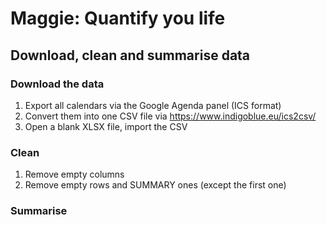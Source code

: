 # Maggie: Quantify you life

## Download, clean and summarise data
### Download the data
1. Export all calendars via the Google Agenda panel (ICS format)
2. Convert them into one CSV file via https://www.indigoblue.eu/ics2csv/
3. Open a blank XLSX file, import the CSV

### Clean
1. Remove empty columns
1. Remove empty rows and SUMMARY ones (except the first one)

### Summarise 